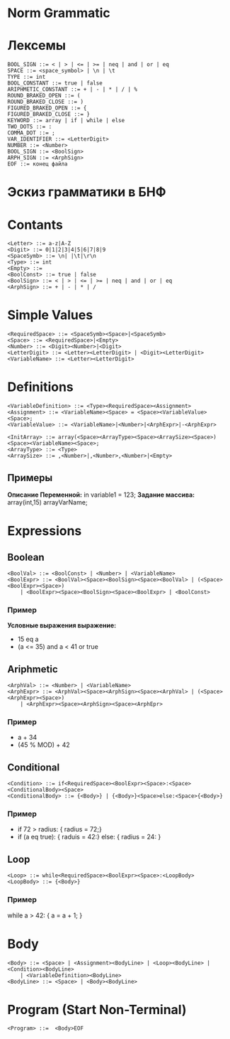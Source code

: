 Norm Grammatic
==============

# Лексемы

```
BOOL_SIGN ::= < | > | <= | >= | neq | and | or | eq
SPACE ::= <space_symbol> | \n | \t
TYPE ::= int
BOOL_CONSTANT ::= true | false
ARIPHMETIC_CONSTANT ::= + | - | * | / | %
ROUND_BRAKED_OPEN ::= (
ROUND_BRAKED_CLOSE ::= )
FIGURED_BRAKED_OPEN ::= {
FIGURED_BRAKED_CLOSE ::= }
KEYWORD ::= array | if | while | else
TWO_DOTS ::= :
COMMA_DOT ::= ;
VAR_IDENTIFIER ::= <LetterDigit>
NUMBER ::= <Number>
BOOL_SIGN ::= <BoolSign>
ARPH_SIGN ::= <ArphSign>
EOF ::= конец файла
```


Эскиз грамматики в БНФ
=====

# Contants
```
<Letter> ::= a-z|A-Z
<Digit> ::= 0|1|2|3|4|5|6|7|8|9
<SpaceSymb> ::= \n| |\t|\r\n
<Type> ::= int
<Empty> ::= 
<BoolConst> ::= true | false
<BoolSign> ::= < | > | <= | >= | neq | and | or | eq 
<ArphSign> ::= + | - | * | /
```
# Simple Values
```
<RequiredSpace> ::= <SpaceSymb><Space>|<SpaceSymb>
<Space> ::= <RequiredSpace>|<Empty>
<Number> ::= <Digit><Number>|<Digit>
<LetterDigit> ::= <Letter><LetterDigit> | <Digit><LetterDigit>
<VariableName> ::= <Letter><LetterDigit>
```

# Definitions
```
<VariableDefinition> ::= <Type><RequiredSpace><Assignment>
<Assignment> ::= <VariableName><Space> = <Space><VariableValue><Space>;
<VariableValue> ::= <VariableName>|<Number>|<ArphExpr>|-<ArphExpr>

<InitArray> ::= array(<Space><ArrayType><Space><ArraySize><Space>)<Space><VariableName><Space>;
<ArrayType> ::= <Type>
<ArraySize> ::= ,<Number>|,<Number>,<Number>|<Empty>
```
## Примеры
**Описание Переменной:** in variable1 = 123;
**Задание массива:** array(int,15) arrayVarName;

# Expressions 
## Boolean
```
<BoolVal> ::= <BoolConst> | <Number> | <VariableName>
<BoolExpr> ::= <BoolVal><Space><BoolSign><Space><BoolVal> | (<Space><BoolExpr><Space>) 
	| <BoolExpr><Space><BoolSign><Space><BoolExpr> | <BoolConst>
```
### Пример
**Условные выражения выражение:** 
 + 15 eq a
 + (a <= 35) and a < 41 or true

## Ariphmetic
```
<ArphVal> ::= <Number> | <VariableName> 
<ArphExpr> ::= <ArphVal><Space><ArphSign><Space><ArphVal> | (<Space><ArphExpr><Space>)
	| <ArphExpr><Space><ArphSign><Space><ArphEpr>
```
### Пример
 + a + 34
 + (45 % MOD) + 42

## Conditional
```
<Condition> ::= if<RequiredSpace><BoolExpr><Space>:<Space><ConditionalBody><Space>
<ConditionalBody> ::= {<Body>} | {<Body>}<Space>else:<Space>{<Body>}
```
### Пример
 + if 72 > radius: { radius = 72;}
 + if (a eq true): { raduis = 42:} else: { radius = 24: }
## Loop
```
<Loop> ::= while<RequiredSpace><BoolExpr><Space>:<LoopBody>
<LoopBody> ::= {<Body>}
```
### Пример
 while a > 42: { a = a + 1; }
 
# Body
```
<Body> ::= <Space> | <Assignment><BodyLine> | <Loop><BodyLine> | <Condition><BodyLine> 
	| <VariableDefinition><BodyLine>
<BodyLine> ::= <Space> | <Body><BodyLine>
```

# Program (Start Non-Terminal)
```
<Program> ::=  <Body>EOF
```
